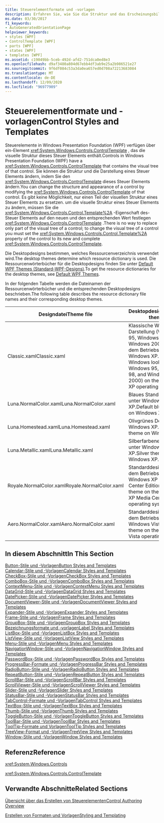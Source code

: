 ```yaml
---
title: Steuerelementformate und -vorlagen
description: Erfahren Sie, wie Sie die Struktur und das Erscheinungsbild eines Windows Presentation Foundation-Steuer Elements ändern, indem Sie die ControlTemplate dieses Steuer Elements ändern.
ms.date: 03/30/2017
f1_keywords:
- AutoGeneratedOrientationPage
helpviewer_keywords:
- styles [WPF]
- ControlTemplate [WPF]
- parts [WPF]
- states [WPF]
- templates [WPF]
ms.assetid: c19049bb-5ceb-492d-afd2-751dca0ed8e3
ms.openlocfilehash: d9af3480a804d67ebb4df3ab9e25a2b986521e27
ms.sourcegitcommit: 9f6df084c53a3da0ea657ed0d708a72213683084
ms.translationtype: MT
ms.contentlocale: de-DE
ms.lasthandoff: 12/09/2020
ms.locfileid: "96977909"
---
```

# <a name="control-styles-and-templates"></a><span data-ttu-id="2193b-103">Steuerelementformate und -vorlagen</span><span class="sxs-lookup"><span data-stu-id="2193b-103">Control Styles and Templates</span></span>
<span data-ttu-id="2193b-104">Steuerelemente in Windows Presentation Foundation (WPF) verfügen über ein-Element <xref:System.Windows.Controls.ControlTemplate> , das die visuelle Struktur dieses Steuer Elements enthält.</span><span class="sxs-lookup"><span data-stu-id="2193b-104">Controls in Windows Presentation Foundation (WPF) have a <xref:System.Windows.Controls.ControlTemplate> that contains the visual tree of that control.</span></span> <span data-ttu-id="2193b-105">Sie können die Struktur und die Darstellung eines Steuer Elements ändern, indem Sie den <xref:System.Windows.Controls.ControlTemplate> dieses Steuer Elements ändern.</span><span class="sxs-lookup"><span data-stu-id="2193b-105">You can change the structure and appearance of a control by modifying the <xref:System.Windows.Controls.ControlTemplate> of that control.</span></span> <span data-ttu-id="2193b-106">Es gibt keine Möglichkeit, nur einen Teil der visuellen Struktur eines Steuer Elements zu ersetzen. um die visuelle Struktur eines Steuer Elements zu ändern, müssen Sie die <xref:System.Windows.Controls.Control.Template%2A> -Eigenschaft des-Steuer Elements auf den neuen und den entsprechenden Wert festlegen <xref:System.Windows.Controls.ControlTemplate> .</span><span class="sxs-lookup"><span data-stu-id="2193b-106">There is no way to replace only part of the visual tree of a control; to change the visual tree of a control you must set the <xref:System.Windows.Controls.Control.Template%2A> property of the control to its new and complete <xref:System.Windows.Controls.ControlTemplate>.</span></span>  
  
 <span data-ttu-id="2193b-107">Die Desktopdesigns bestimmen, welches Ressourcenverzeichnis verwendet wird.</span><span class="sxs-lookup"><span data-stu-id="2193b-107">The desktop themes determine which resource dictionary is used.</span></span> <span data-ttu-id="2193b-108">Die Ressourcenwörterbücher für die Desktopdesigns finden Sie unter [Default WPF Themes (Standard-WPF-Designs)](https://github.com/Microsoft/WPF-Samples/tree/master/Graphics/2DTransforms).</span><span class="sxs-lookup"><span data-stu-id="2193b-108">To get the resource dictionaries for the desktop themes, see [Default WPF Themes](https://github.com/Microsoft/WPF-Samples/tree/master/Graphics/2DTransforms).</span></span>  
  
 <span data-ttu-id="2193b-109">In der folgenden Tabelle werden die Dateinamen der Ressourcenwörterbücher und die entsprechenden Desktopdesigns beschrieben.</span><span class="sxs-lookup"><span data-stu-id="2193b-109">The following table describes the resource dictionary file names and their corresponding desktop themes.</span></span>  
  
|<span data-ttu-id="2193b-110">Designdatei</span><span class="sxs-lookup"><span data-stu-id="2193b-110">Theme file</span></span>|<span data-ttu-id="2193b-111">Desktopdesign</span><span class="sxs-lookup"><span data-stu-id="2193b-111">Desktop theme</span></span>|  
|----------------|-------------------|  
|<span data-ttu-id="2193b-112">Classic.xaml</span><span class="sxs-lookup"><span data-stu-id="2193b-112">Classic.xaml</span></span>|<span data-ttu-id="2193b-113">Klassische Windows-Darstellung (Windows 95, Windows 98 und Windows 2000) auf dem Betriebssystem Windows XP...</span><span class="sxs-lookup"><span data-stu-id="2193b-113">Classic Windows look (from Windows 95, Windows 98, and Windows 2000) on the Windows XP operating system..</span></span>|  
|<span data-ttu-id="2193b-114">Luna.NormalColor.xaml</span><span class="sxs-lookup"><span data-stu-id="2193b-114">Luna.NormalColor.xaml</span></span>|<span data-ttu-id="2193b-115">Blaues Standarddesign unter Windows XP.</span><span class="sxs-lookup"><span data-stu-id="2193b-115">Default blue theme on Windows XP.</span></span>|  
|<span data-ttu-id="2193b-116">Luna.Homestead.xaml</span><span class="sxs-lookup"><span data-stu-id="2193b-116">Luna.Homestead.xaml</span></span>|<span data-ttu-id="2193b-117">Olivgrünes Design unter Windows XP.</span><span class="sxs-lookup"><span data-stu-id="2193b-117">Olive theme on Windows XP.</span></span>|  
|<span data-ttu-id="2193b-118">Luna.Metallic.xaml</span><span class="sxs-lookup"><span data-stu-id="2193b-118">Luna.Metallic.xaml</span></span>|<span data-ttu-id="2193b-119">Silberfarbenes Design unter Windows XP.</span><span class="sxs-lookup"><span data-stu-id="2193b-119">Silver theme on Windows XP.</span></span>|  
|<span data-ttu-id="2193b-120">Royale.NormalColor.xaml</span><span class="sxs-lookup"><span data-stu-id="2193b-120">Royale.NormalColor.xaml</span></span>|<span data-ttu-id="2193b-121">Standarddesign auf dem Betriebssystem Windows XP Media Center Edition.</span><span class="sxs-lookup"><span data-stu-id="2193b-121">Default theme on the Windows XP Media Center Edition operating system.</span></span>|  
|<span data-ttu-id="2193b-122">Aero.NormalColor.xaml</span><span class="sxs-lookup"><span data-stu-id="2193b-122">Aero.NormalColor.xaml</span></span>|<span data-ttu-id="2193b-123">Standarddesign auf dem Betriebssystem Windows Vista.</span><span class="sxs-lookup"><span data-stu-id="2193b-123">Default theme on the Windows Vista operating system.</span></span>|  
  
## <a name="in-this-section"></a><span data-ttu-id="2193b-124">In diesem Abschnitt</span><span class="sxs-lookup"><span data-stu-id="2193b-124">In This Section</span></span>  
 [<span data-ttu-id="2193b-125">Button-Stile und -Vorlagen</span><span class="sxs-lookup"><span data-stu-id="2193b-125">Button Styles and Templates</span></span>](button-styles-and-templates.md)  
 [<span data-ttu-id="2193b-126">Calendar-Stile und -Vorlagen</span><span class="sxs-lookup"><span data-stu-id="2193b-126">Calendar Styles and Templates</span></span>](calendar-styles-and-templates.md)  
 [<span data-ttu-id="2193b-127">CheckBox-Stile und -Vorlagen</span><span class="sxs-lookup"><span data-stu-id="2193b-127">CheckBox Styles and Templates</span></span>](checkbox-styles-and-templates.md)  
 [<span data-ttu-id="2193b-128">ComboBox-Stile und -Vorlagen</span><span class="sxs-lookup"><span data-stu-id="2193b-128">ComboBox Styles and Templates</span></span>](combobox-styles-and-templates.md)  
 [<span data-ttu-id="2193b-129">ContextMenu-Stile und -Vorlagen</span><span class="sxs-lookup"><span data-stu-id="2193b-129">ContextMenu Styles and Templates</span></span>](contextmenu-styles-and-templates.md)  
 [<span data-ttu-id="2193b-130">DataGrid-Stile und -Vorlagen</span><span class="sxs-lookup"><span data-stu-id="2193b-130">DataGrid Styles and Templates</span></span>](datagrid-styles-and-templates.md)  
 [<span data-ttu-id="2193b-131">DatePicker-Stile und -Vorlagen</span><span class="sxs-lookup"><span data-stu-id="2193b-131">DatePicker Styles and Templates</span></span>](datepicker-styles-and-templates.md)  
 [<span data-ttu-id="2193b-132">DocumentViewer-Stile und -Vorlagen</span><span class="sxs-lookup"><span data-stu-id="2193b-132">DocumentViewer Styles and Templates</span></span>](documentviewer-styles-and-templates.md)  
 [<span data-ttu-id="2193b-133">Expander-Stile und -Vorlagen</span><span class="sxs-lookup"><span data-stu-id="2193b-133">Expander Styles and Templates</span></span>](expander-styles-and-templates.md)  
 [<span data-ttu-id="2193b-134">Frame-Stile und -Vorlagen</span><span class="sxs-lookup"><span data-stu-id="2193b-134">Frame Styles and Templates</span></span>](frame-styles-and-templates.md)  
 [<span data-ttu-id="2193b-135">GroupBox-Stile und -Vorlagen</span><span class="sxs-lookup"><span data-stu-id="2193b-135">GroupBox Styles and Templates</span></span>](groupbox-styles-and-templates.md)  
 [<span data-ttu-id="2193b-136">Bezeichnungsformate und -vorlagen</span><span class="sxs-lookup"><span data-stu-id="2193b-136">Label Styles and Templates</span></span>](label-styles-and-templates.md)  
 [<span data-ttu-id="2193b-137">ListBox-Stile und -Vorlagen</span><span class="sxs-lookup"><span data-stu-id="2193b-137">ListBox Styles and Templates</span></span>](listbox-styles-and-templates.md)  
 [<span data-ttu-id="2193b-138">ListView-Stile und -Vorlagen</span><span class="sxs-lookup"><span data-stu-id="2193b-138">ListView Styles and Templates</span></span>](listview-styles-and-templates.md)  
 [<span data-ttu-id="2193b-139">Menu-Stile und -Vorlagen</span><span class="sxs-lookup"><span data-stu-id="2193b-139">Menu Styles and Templates</span></span>](menu-styles-and-templates.md)  
 [<span data-ttu-id="2193b-140">NavigationWindow-Stile und -Vorlagen</span><span class="sxs-lookup"><span data-stu-id="2193b-140">NavigationWindow Styles and Templates</span></span>](navigationwindow-styles-and-templates.md)  
 [<span data-ttu-id="2193b-141">PasswordBox-Stile und -Vorlagen</span><span class="sxs-lookup"><span data-stu-id="2193b-141">PasswordBox Styles and Templates</span></span>](passwordbox-styles-and-templates.md)  
 [<span data-ttu-id="2193b-142">ProgressBar-Formate und -Vorlagen</span><span class="sxs-lookup"><span data-stu-id="2193b-142">ProgressBar Styles and Templates</span></span>](progressbar-styles-and-templates.md)  
 [<span data-ttu-id="2193b-143">RadioButton-Stile und -Vorlagen</span><span class="sxs-lookup"><span data-stu-id="2193b-143">RadioButton Styles and Templates</span></span>](radiobutton-styles-and-templates.md)  
 [<span data-ttu-id="2193b-144">RepeatButton-Stile und -Vorlagen</span><span class="sxs-lookup"><span data-stu-id="2193b-144">RepeatButton Styles and Templates</span></span>](repeatbutton-styles-and-templates.md)  
 [<span data-ttu-id="2193b-145">ScrollBar-Stile und -Vorlagen</span><span class="sxs-lookup"><span data-stu-id="2193b-145">ScrollBar Styles and Templates</span></span>](scrollbar-styles-and-templates.md)  
 [<span data-ttu-id="2193b-146">ScrollViewer-Stile und -Vorlagen</span><span class="sxs-lookup"><span data-stu-id="2193b-146">ScrollViewer Styles and Templates</span></span>](scrollviewer-styles-and-templates.md)  
 [<span data-ttu-id="2193b-147">Slider-Stile und -Vorlagen</span><span class="sxs-lookup"><span data-stu-id="2193b-147">Slider Styles and Templates</span></span>](slider-styles-and-templates.md)  
 [<span data-ttu-id="2193b-148">StatusBar-Stile und -Vorlagen</span><span class="sxs-lookup"><span data-stu-id="2193b-148">StatusBar Styles and Templates</span></span>](statusbar-styles-and-templates.md)  
 [<span data-ttu-id="2193b-149">TabControl-Formate und -Vorlagen</span><span class="sxs-lookup"><span data-stu-id="2193b-149">TabControl Styles and Templates</span></span>](tabcontrol-styles-and-templates.md)  
 [<span data-ttu-id="2193b-150">TextBox-Stile und -Vorlagen</span><span class="sxs-lookup"><span data-stu-id="2193b-150">TextBox Styles and Templates</span></span>](textbox-styles-and-templates.md)  
 [<span data-ttu-id="2193b-151">Thumb-Stile und -Vorlagen</span><span class="sxs-lookup"><span data-stu-id="2193b-151">Thumb Styles and Templates</span></span>](thumb-styles-and-templates.md)  
 [<span data-ttu-id="2193b-152">ToggleButton-Stile und -Vorlagen</span><span class="sxs-lookup"><span data-stu-id="2193b-152">ToggleButton Styles and Templates</span></span>](togglebutton-styles-and-templates.md)  
 [<span data-ttu-id="2193b-153">ToolBar-Stile und -Vorlagen</span><span class="sxs-lookup"><span data-stu-id="2193b-153">ToolBar Styles and Templates</span></span>](toolbar-styles-and-templates.md)  
 [<span data-ttu-id="2193b-154">ToolTip-Formate und Vorlagen</span><span class="sxs-lookup"><span data-stu-id="2193b-154">ToolTip Styles and Templates</span></span>](tooltip-styles-and-templates.md)  
 [<span data-ttu-id="2193b-155">TreeView-Format und -Vorlagen</span><span class="sxs-lookup"><span data-stu-id="2193b-155">TreeView Styles and Templates</span></span>](treeview-styles-and-templates.md)  
 [<span data-ttu-id="2193b-156">Window-Stile und -Vorlagen</span><span class="sxs-lookup"><span data-stu-id="2193b-156">Window Styles and Templates</span></span>](window-styles-and-templates.md)  
  
## <a name="reference"></a><span data-ttu-id="2193b-157">Referenz</span><span class="sxs-lookup"><span data-stu-id="2193b-157">Reference</span></span>  
 <xref:System.Windows.Controls>  
  
 <xref:System.Windows.Controls.ControlTemplate>  
  
## <a name="related-sections"></a><span data-ttu-id="2193b-158">Verwandte Abschnitte</span><span class="sxs-lookup"><span data-stu-id="2193b-158">Related Sections</span></span>  
 [<span data-ttu-id="2193b-159">Übersicht über das Erstellen von Steuerelementen</span><span class="sxs-lookup"><span data-stu-id="2193b-159">Control Authoring Overview</span></span>](control-authoring-overview.md)  
  
 [<span data-ttu-id="2193b-160">Erstellen von Formaten und Vorlagen</span><span class="sxs-lookup"><span data-stu-id="2193b-160">Styling and Templating</span></span>](/dotnet/desktop-wpf/fundamentals/styles-templates-overview)
